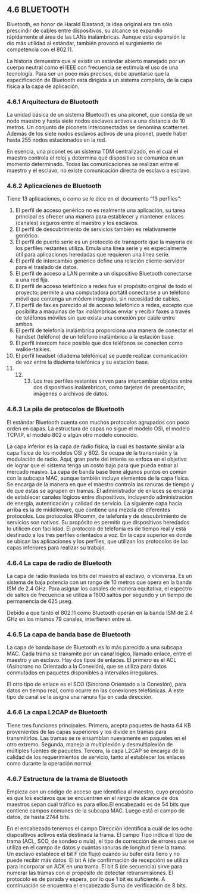 ## 4.6 BLUETOOTH

Bluetooth, en honor de Harald Blaatand, la idea original era tan sólo prescindir de cables entre dispositivos, su alcance se expandió rápidamente al área de las LANs inalámbricas. Aunque esta expansión le dio más utilidad al estándar, también provocó el surgimiento de competencia con el 802.11.

La historia demuestra que al existir un estándar abierto manejado por un cuerpo neutral como el IEEE con frecuencia se estimula el uso de una tecnología. Para ser un poco más precisos, debe apuntarse que la especificación de Bluetooth está dirigida a un sistema completo, de la capa física a la capa de aplicación. 

### 4.6.1 Arquitectura de Bluetooth

La unidad básica de un sistema Bluetooth es una piconet, que consta de un nodo maestro y hasta siete nodos esclavos activos a una distancia de 10 metros. Un conjunto de piconets interconectadas se denomina scatternet. Además de los siete nodos esclavos activos de una piconet, puede haber hasta 255 nodos estacionados en la red.

En esencia, una piconet es un sistema TDM centralizado, en el cual el maestro controla el reloj y determina qué dispositivo se comunica en un momento determinado. Todas las comunicaciones se realizan entre el maestro y el esclavo; no existe comunicación directa de esclavo a esclavo.

###  4.6.2 Aplicaciones de Bluetooth

Tiene 13 aplicaciones, o como se le dice en el documento “13 perfiles”:

1. El perfil de acceso genérico no es realmente una aplicación, su tarea principal es ofrecer una manera para establecer y mantener enlaces (canales) seguros entre el maestro y los esclavos. 
2. El perfil de descubrimiento de servicios también es relativamente genérico.
3. El perfil de puerto serie es un protocolo de transporte que la mayoría de los perfiles restantes utiliza. Emula una línea serie y es especialmente útil para aplicaciones heredadas que requieren una línea serie.
4. El perfil de intercambio genérico define una relación cliente-servidor para el traslado de datos.
5. El perfil de acceso a LAN permite a un dispositivo Bluetooth conectarse a una red fija.
6. El perfil de acceso telefónico a redes fue el propósito original de todo el proyecto; permite a una computadora portátil conectarse a un teléfono móvil que contenga un módem integrado, sin necesidad de cables. 
7. El perfil de fax es parecido al de acceso telefónico a redes, excepto que posibilita a máquinas de fax inalámbricas enviar y recibir faxes a través de teléfonos móviles sin que exista una conexión por cable entre ambos.
8. El perfil de telefonía inalámbrica proporciona una manera de conectar el handset (teléfono) de un teléfono inalámbrico a la estación base. 
9. El perfil intercom hace posible que dos teléfonos se conecten como walkie-talkies. 
10. El perfil headset (diadema telefónica) se puede realizar comunicación de voz entre la diadema telefónica y su estación base.
11. 12. 13. Los tres perfiles restantes sirven para intercambiar objetos entre dos dispositivos inalámbricos, como tarjetas de presentación, imágenes o archivos de datos.

### 4.6.3 La pila de protocolos de Bluetooth

El estándar Bluetooth cuenta con muchos protocolos agrupados con poco orden en capas. La estructura de capas no sigue el modelo OSI, el modelo TCP/IP, el modelo 802 o algún otro modelo conocido. 

La capa inferior es la capa de radio física, la cual es bastante similar a la capa física de los modelos OSI y 802. Se ocupa de la transmisión y la modulación de radio. Aquí, gran parte del interés se enfoca en el objetivo de lograr que el sistema tenga un costo bajo para que pueda entrar al mercado masivo. La capa de banda base tiene algunos puntos en común con la subcapa MAC, aunque también incluye elementos de la capa física. Se encarga de la manera en que el maestro controla las ranuras de tiempo y de que éstas se agrupen en tramas. El administrador de enlaces se encarga de establecer canales lógicos entre dispositivos, incluyendo administración de energía, autenticación y calidad de servicio. La siguiente capa hacia arriba es la de middleware, que contiene una mezcla de diferentes
protocolos. Los protocolos RFcomm, de telefonía y de descubrimiento de servicios son nativos. Su propósito es permitir que dispositivos heredados lo utilicen con facilidad. El protocolo de telefonía es de tiempo real y está destinado a los tres perfiles orientados a voz. En la capa superior es donde se ubican las aplicaciones y los perfiles, que utilizan los protocolos de las capas inferiores para realizar su trabajo. 

### 4.6.4 La capa de radio de Bluetooth

La capa de radio traslada los bits del maestro al esclavo, o viceversa. Es un sistema de baja potencia con un rango de 10 metros que opera en la banda ISM de 2.4 GHz. Para asignar los canales de manera equitativa, el espectro de saltos de frecuencia se utiliza a 1600 saltos por segundo y un tiempo de permanencia de 625 µseg. 

Debido a que tanto el 802.11 como Bluetooth operan en la banda ISM de 2.4 GHz en los mismos 79 canales, interfieren entre sí.

### 4.6.5 La capa de banda base de Bluetooth

La capa de banda base de Bluetooth es lo más parecido a una subcapa MAC. 
Cada trama se transmite por un canal lógico, llamado enlace, entre el maestro y un esclavo. Hay dos tipos de enlaces. El primero es el ACL (Asíncrono no Orientado a la Conexión), que se utiliza para datos conmutados en paquetes disponibles a intervalos irregulares. 

El otro tipo de enlace es el SCO (Síncrono Orientado a la Conexión), para datos en tiempo real, como ocurre en las conexiones telefónicas. A este tipo de canal se le asigna una ranura fija en cada dirección.

### 4.6.6 La capa L2CAP de Bluetooth

Tiene tres funciones principales. Primero, acepta paquetes de hasta 64 KB provenientes de las capas superiores y los divide en tramas para transmitirlos. Las tramas se re ensamblan nuevamente en paquetes en el otro extremo. Segunda, maneja la multiplexión y desmultiplexión de múltiples fuentes de paquetes. Tercera, la capa L2CAP se encarga de la calidad de los requerimientos de servicio, tanto al establecer los enlaces como durante la operación normal. 

### 4.6.7 Estructura de la trama de Bluetooth

Empieza con un código de acceso que identifica al maestro, cuyo propósito es que los esclavos que se encuentren en el rango de alcance de dos maestros sepan cuál tráfico es para ellos.El encabezado es de 54 bits que contiene campos comunes de la subcapa MAC. Luego está el campo de datos, de hasta 2744 bits.

En el encabezado tenemos el campo Dirección identifica a cuál de los ocho dispositivos activos está destinada la trama. El campo Tipo indica el tipo de trama (ACL, SCO, de
sondeo o nula), el tipo de corrección de errores que se utiliza en el campo de datos y cuántas ranuras de longitud tiene la trama. Un esclavo establece el bit F (de flujo) cuando su búfer está lleno y no puede recibir más datos. El bit A (de confirmación de recepción) se utiliza para incorporar un ACK en una trama. El bit S (de secuencia) sirve para numerar las tramas con el propósito de detectar retransmisiones. El protocolo es de parada y espera, por lo que 1 bit es suficiente. A continuación se encuentra el encabezado Suma de verificación de 8 bits.
